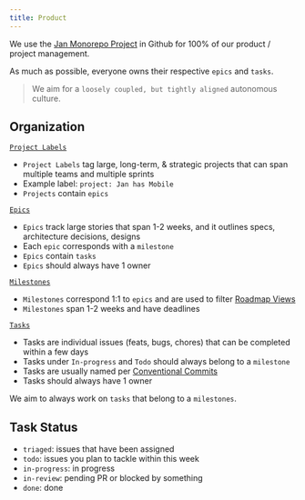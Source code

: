 ```yaml
---
title: Product
---
```


We use the [Jan Monorepo Project](https://github.com/orgs/janhq/projects/5) in Github for 100% of our product / project management.

As much as possible, everyone owns their respective `epics` and `tasks`.

> We aim for a `loosely coupled, but tightly aligned` autonomous culture.

## Organization

[`Project Labels`](https://github.com/janhq/jan/issues/labels)

- `Project Labels` tag large, long-term, & strategic projects that can span multiple teams and multiple sprints
- Example label: `project: Jan has Mobile`
- `Projects` contain `epics`

[`Epics`](https://github.com/janhq/jan/issues?q=is%3Aissue+is%3Aopen+label%3A%22type%3A+epic%22)

- `Epics` track large stories that span 1-2 weeks, and it outlines specs, architecture decisions, designs
- Each `epic` corresponds with a `milestone`
- `Epics` contain `tasks`
- `Epics` should always have 1 owner

[`Milestones`](https://github.com/janhq/jan/milestones)

- `Milestones` correspond 1:1 to `epics` and are used to filter [Roadmap Views](https://github.com/orgs/janhq/projects/5/views/12)
- `Milestones` span 1-2 weeks and have deadlines

[`Tasks`](https://github.com/janhq/jan/issues)

- Tasks are individual issues (feats, bugs, chores) that can be completed within a few days
- Tasks under `In-progress` and `Todo` should always belong to a `milestone`
- Tasks are usually named per [Conventional Commits](https://www.conventionalcommits.org/en/v1.0.0/#summary)
- Tasks should always have 1 owner

We aim to always work on `tasks` that belong to a `milestones`.

## Task Status

- `triaged`: issues that have been assigned
- `todo`: issues you plan to tackle within this week
- `in-progress`: in progress
- `in-review`: pending PR or blocked by something
- `done`: done
